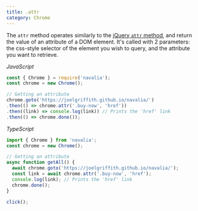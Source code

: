 ```yaml
---
title: .attr
category: Chrome
---
```


The `attr` method operates similarly to the [jQuery `attr` method](http://api.jquery.com/attr/), and return the value of an attribute of a DOM element. It's called with 2 parameters: the css-style selector of the element you wish to query, and the attribute you want to retrieve.

*JavaScript*
```js
const { Chrome } = require('navalia');
const chrome = new Chrome();

// Getting an attribute
chrome.goto('https://joelgriffith.github.io/navalia/')
.then(() => chrome.attr('.buy-now', 'href'))
.then((link) => console.log(link)) // Prints the 'href' link
.then(() => chrome.done());
```

*TypeScript*
```ts
import { Chrome } from 'navalia';
const chrome = new Chrome();

// Getting an attribute
async function getAll() {
  await chrome.goto('https://joelgriffith.github.io/navalia/');
  const link = await chrome.attr('.buy-now', 'href');
  console.log(link); // Prints the 'href' link
  chrome.done();
}

click();
```
